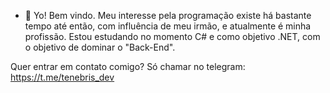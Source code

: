 - 👋 Yo! Bem vindo.
Meu interesse pela programação existe há bastante tempo até então, com influência de meu irmão, e atualmente é minha profissão.
Estou estudando no momento C# e como objetivo .NET, com o objetivo de dominar o "Back-End".

Quer entrar em contato comigo?
Só chamar no telegram: https://t.me/tenebris_dev
